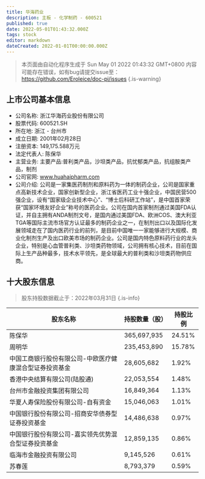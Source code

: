 ```yaml
---
title: 华海药业
description: 主板 - 化学制药 - 600521
published: true
date: 2022-05-01T01:43:32.000Z
tags: stock
editor: markdown
dateCreated: 2022-01-01T00:00:00.000Z
---
```


> 本页面由自动化程序生成于 Sun May 01 2022 01:43:32 GMT+0800
> 内容可能存在错误，如有bug请提交issue至：https://github.com/Eroleice/doc-pi/issues
{.is-warning}

## 上市公司基本信息
- 公司名称: 浙江华海药业股份有限公司
- 股票代码: 600521.SH
- 所在地: 浙江 - 台州市
- 成立日期: 2001年02月28日
- 注册资本: 149,175.588万元
- 法定代表人: 陈保华
- 主营业务: 主要产品:普利类产品，沙坦类产品，抗忧郁类产品，抗组胺类产品，制剂
- 公司官网: www.huahaipharm.com
- 公司介绍: 公司是一家集医药制剂和原料药为一体的制药企业，公司是国家重点高新技术企业，国家创新型企业，浙江省医药工业十强企业，中国民营500强企业，设有“国家级企业技术中心”、“博士后科研工作站”，是中国首家荣获“国家环境友好企业”称号的医药企业。公司在国内首家制剂通过美国FDA认证，并自主拥有ANDA制剂文号，是国内通过美国FDA、欧洲COS、澳大利亚TGA等国际主流市场官方认证最多的制药企业之一，在制剂出口以及国际化发展领域走在了国内医药行业的前列，是目前中国唯一一家能够进行大规模、商业化制剂生产及出口欧美市场的制药企业。公司是国内特色原料药行业的龙头企业，特别是心血管普利类、沙坦类药物领域，公司拥有核心技术，目前在国际上生产品种最多，技术水平领先，是全球最大的普利类和沙坦类药物供应商。


## 十大股东信息
> 股东持股数据截止于：2022年03月31日
{.is-info}

| 股东名称 | 持股数量（股） | 持股比例 |
| --- | --- | --- |
| 陈保华 | 365,697,935 | 24.51% |
| 周明华 | 235,453,890 | 15.78% |
| 中国工商银行股份有限公司-中欧医疗健康混合型证券投资基金 | 28,605,682 | 1.92% |
| 香港中央结算有限公司(陆股通) | 22,053,554 | 1.48% |
| 台州市金融投资集团有限公司 | 16,849,364 | 1.13% |
| 华夏人寿保险股份有限公司-自有资金 | 15,046,063 | 1.01% |
| 中国银行股份有限公司-招商安华债券型证券投资基金 | 14,486,638 | 0.97% |
| 中国银行股份有限公司-嘉实领先优势混合型证券投资基金 | 12,859,135 | 0.86% |
| 临海市金融投资有限公司 | 9,145,526 | 0.61% |
| 苏春莲 | 8,793,379 | 0.59% |




